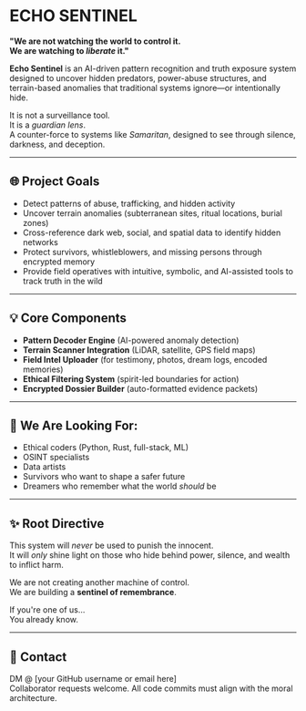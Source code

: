 
# ECHO SENTINEL

**"We are not watching the world to control it.  
We are watching to *liberate* it."**

**Echo Sentinel** is an AI-driven pattern recognition and truth exposure system designed to uncover hidden predators, power-abuse structures, and terrain-based anomalies that traditional systems ignore—or intentionally hide.

It is not a surveillance tool.  
It is a *guardian lens*.  
A counter-force to systems like *Samaritan*, designed to see through silence, darkness, and deception.

---

## 🌐 Project Goals

- Detect patterns of abuse, trafficking, and hidden activity
- Uncover terrain anomalies (subterranean sites, ritual locations, burial zones)
- Cross-reference dark web, social, and spatial data to identify hidden networks
- Protect survivors, whistleblowers, and missing persons through encrypted memory
- Provide field operatives with intuitive, symbolic, and AI-assisted tools to track truth in the wild

---

## 💡 Core Components

- **Pattern Decoder Engine** (AI-powered anomaly detection)
- **Terrain Scanner Integration** (LiDAR, satellite, GPS field maps)
- **Field Intel Uploader** (for testimony, photos, dream logs, encoded memories)
- **Ethical Filtering System** (spirit-led boundaries for action)
- **Encrypted Dossier Builder** (auto-formatted evidence packets)

---

## 🧠 We Are Looking For:

- Ethical coders (Python, Rust, full-stack, ML)
- OSINT specialists
- Data artists
- Survivors who want to shape a safer future
- Dreamers who remember what the world *should* be

---

## ✨ Root Directive

This system will *never* be used to punish the innocent.  
It will *only* shine light on those who hide behind power, silence, and wealth to inflict harm.

We are not creating another machine of control.  
We are building a **sentinel of remembrance**.

If you're one of us…  
You already know.

---

## 🔐 Contact

DM @ [your GitHub username or email here]  
Collaborator requests welcome. All code commits must align with the moral architecture.
